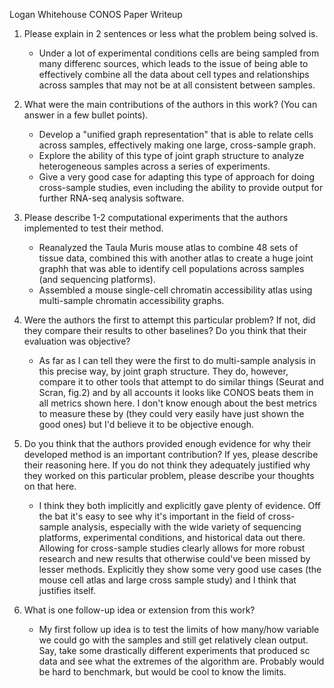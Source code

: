 Logan Whitehouse
CONOS Paper Writeup


1. Please explain in 2 sentences or less what the problem being solved is.
    - Under a lot of experimental conditions cells are being sampled from many differenc sources, which leads to the issue of being able to effectively combine all the data about cell types and relationships across samples that may not be at all consistent between samples.

2. What were the main contributions of the authors in this work? (You can answer in a few bullet points).
    - Develop a "unified graph representation" that is able to relate cells across samples, effectively making one large, cross-sample graph.
    - Explore the ability of this type of joint graph structure to analyze heterogeneous samples across a series of experiments.
    - Give a very good case for adapting this type of approach for doing cross-sample studies, even including the ability to provide output for further RNA-seq analysis software.

3. Please describe 1-2 computational experiments that the authors implemented to test their method.
    - Reanalyzed the Taula Muris mouse atlas to combine 48 sets of tissue data, combined this with another atlas to create a huge joint graphh that was able to identify cell populations across samples (and sequencing platforms).
    - Assembled a mouse single-cell chromatin accessibility atlas using multi-sample chromatin accessibility graphs.

4. Were the authors the first to attempt this particular problem? If not, did they compare their results to other baselines? Do you think that their evaluation was objective?
   - As far as I can tell they were the first to do multi-sample analysis in this precise way, by joint graph structure. They do, however, compare it to other tools that attempt to do similar things (Seurat and Scran, fig.2) and by all accounts it looks like CONOS beats them in all metrics shown here. I don't know enough about the best metrics to measure these by (they could very easily have just shown the good ones) but I'd believe it to be objective enough.

5. Do you think that the authors provided enough evidence for why their developed method is an important contribution? If yes, please describe their reasoning here. If you do not think they adequately justified why they worked on this particular problem, please describe your thoughts on that here.
   - I think they both implicitly and explicitly gave plenty of evidence. Off the bat it's easy to see why it's important in the field of cross-sample analysis, especially with the wide variety of sequencing platforms, experimental conditions, and historical data out there. Allowing for cross-sample studies clearly allows for more robust research and new results that otherwise could've been missed by lesser methods. Explicitly they show some very good use cases (the mouse cell atlas and large cross sample study) and I think that justifies itself.

6. What is one follow-up idea or extension from this work?
    - My first follow up idea is to test the limits of how many/how variable we could go with the samples and still get relatively clean output. Say, take some drastically different experiments that produced sc data and see what the extremes of the algorithm are. Probably would be hard to benchmark, but would be cool to know the limits. 
